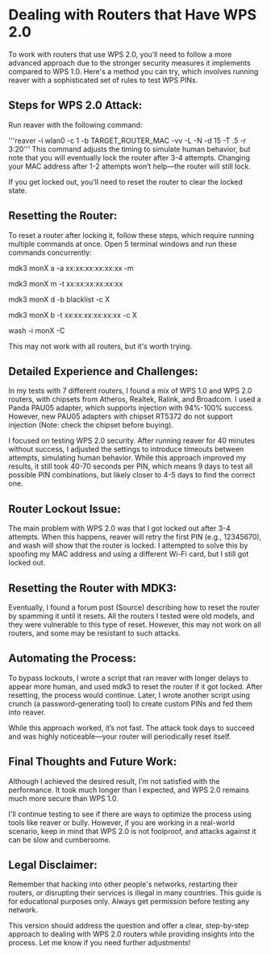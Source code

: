 # Dealing with Routers that Have WPS 2.0

To work with routers that use WPS 2.0, you’ll need to follow a more advanced approach due to the stronger security measures it implements compared to WPS 1.0. Here's a method you can try, which involves running reaver with a sophisticated set of rules to test WPS PINs.

## Steps for WPS 2.0 Attack:
Run reaver with the following command:

'''reaver -i wlan0 -c 1 -b TARGET_ROUTER_MAC -vv -L -N -d 15 -T .5 -r 3:20'''
This command adjusts the timing to simulate human behavior, but note that you will eventually lock the router after 3-4 attempts. Changing your MAC address after 1-2 attempts won’t help—the router will still lock.

If you get locked out, you’ll need to reset the router to clear the locked state.

## Resetting the Router:
To reset a router after locking it, follow these steps, which require running multiple commands at once. Open 5 terminal windows and run these commands concurrently:

mdk3 monX a -a xx:xx:xx:xx:xx:xx -m

mdk3 monX m -t xx:xx:xx:xx:xx:xx

mdk3 monX d -b blacklist -c X

mdk3 monX b -t xx:xx:xx:xx:xx:xx -c X

wash -i monX -C

This may not work with all routers, but it's worth trying.

## Detailed Experience and Challenges:
In my tests with 7 different routers, I found a mix of WPS 1.0 and WPS 2.0 routers, with chipsets from Atheros, Realtek, Ralink, and Broadcom. I used a Panda PAU05 adapter, which supports injection with 94%-100% success. However, new PAU05 adapters with chipset RT5372 do not support injection (Note: check the chipset before buying).

I focused on testing WPS 2.0 security. After running reaver for 40 minutes without success, I adjusted the settings to introduce timeouts between attempts, simulating human behavior. While this approach improved my results, it still took 40-70 seconds per PIN, which means 9 days to test all possible PIN combinations, but likely closer to 4-5 days to find the correct one.

## Router Lockout Issue:
The main problem with WPS 2.0 was that I got locked out after 3-4 attempts. When this happens, reaver will retry the first PIN (e.g., 12345670), and wash will show that the router is locked. I attempted to solve this by spoofing my MAC address and using a different Wi-Fi card, but I still got locked out.

## Resetting the Router with MDK3:
Eventually, I found a forum post (Source) describing how to reset the router by spamming it until it resets. All the routers I tested were old models, and they were vulnerable to this type of reset. However, this may not work on all routers, and some may be resistant to such attacks.

## Automating the Process:
To bypass lockouts, I wrote a script that ran reaver with longer delays to appear more human, and used mdk3 to reset the router if it got locked. After resetting, the process would continue. Later, I wrote another script using crunch (a password-generating tool) to create custom PINs and fed them into reaver.

While this approach worked, it’s not fast. The attack took days to succeed and was highly noticeable—your router will periodically reset itself.

## Final Thoughts and Future Work:
Although I achieved the desired result, I’m not satisfied with the performance. It took much longer than I expected, and WPS 2.0 remains much more secure than WPS 1.0.

I'll continue testing to see if there are ways to optimize the process using tools like reaver or bully. However, if you are working in a real-world scenario, keep in mind that WPS 2.0 is not foolproof, and attacks against it can be slow and cumbersome.

## Legal Disclaimer:
Remember that hacking into other people's networks, restarting their routers, or disrupting their services is illegal in many countries. This guide is for educational purposes only. Always get permission before testing any network.

This version should address the question and offer a clear, step-by-step approach to dealing with WPS 2.0 routers while providing insights into the process. Let me know if you need further adjustments!
